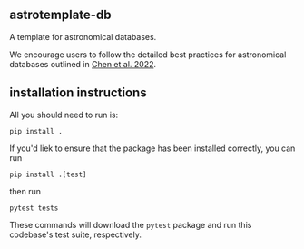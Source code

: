 astrotemplate-db
---------------------------
A template for astronomical databases.

We encourage users to follow the detailed best practices for astronomical databases outlined in [Chen et al. 2022](https://iopscience.iop.org/article/10.3847/1538-4365/ac6268).

installation instructions
---------------------------
All you should need to run is:

`pip install .`

If you'd liek to ensure that the package has been installed correctly, you can run

`pip install .[test]`

then run

`pytest tests`

These commands will download the `pytest` package and run this codebase's test suite, respectively.
